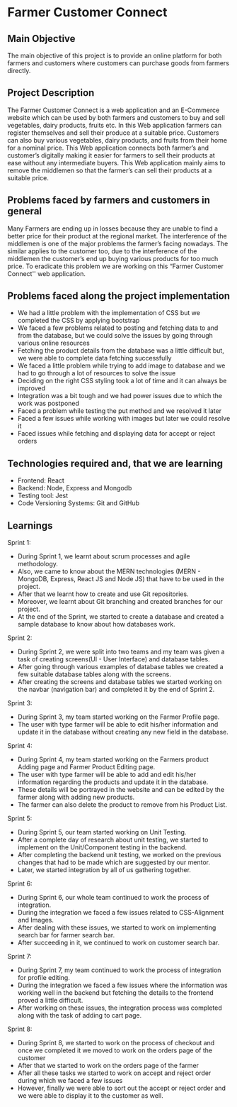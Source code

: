 # Farmer Customer Connect
## Main Objective
The main objective of this project is to provide an online platform for both farmers and customers where customers can purchase goods from farmers directly.

## Project Description
The Farmer Customer Connect is a web application and an E-Commerce website which can be used by both farmers and customers to buy and sell vegetables, dairy products, fruits etc. In this Web application farmers can register themselves and sell their produce at a suitable price. Customers can also buy various vegetables, dairy products, and fruits from their home for a nominal price. This Web application connects both farmer’s and customer’s digitally making it easier for farmers to sell their products at ease without any intermediate buyers. This Web application mainly aims to remove the middlemen so that the farmer’s can sell their products at a suitable price.

## Problems faced by farmers and customers in general
Many Farmers are ending up in losses because they are unable to find a better price for their product at the regional market. The interference of the middlemen is one of the major problems the farmer’s facing nowadays. The similar applies to the customer too, due to the interference of the middlemen the customer’s end up buying various products for too much price. To eradicate this problem we are working on this “Farmer Customer Connect'' web application.


## Problems faced along the project implementation
* We had a little problem with the implementation of CSS but we completed the CSS by applying bootstrap
* We faced a few problems related to posting and fetching data to and from the database, but we could solve the issues by going through various online resources
* Fetching the product details from the database was a little difficult but, we were able to complete data fetching successfully
* We faced a little problem while trying to add image to database and we had to go through a lot of resources to solve the issue
* Deciding on the right CSS styling took a lot of time and it can always be improved
* Integration was a bit tough and we had power issues due to which the work was postponed
* Faced a problem while testing the put method and we resolved it later
* Faced a few issues while working with images but later we could resolve it
* Faced issues while fetching and displaying data for accept or reject orders

## Technologies required and, that we are learning
* Frontend:
React
* Backend:
Node, Express and Mongodb
* Testing tool:
Jest
* Code Versioning Systems:
Git and GitHub

## Learnings
Sprint 1:
* During Sprint 1, we learnt about scrum processes and agile methodology. 
* Also, we came to know about the MERN technologies (MERN - MongoDB, Express, React JS and Node JS) that have to be used in the project. 
* After that we learnt how to create and use Git repositories. 
* Moreover, we learnt about Git branching and created branches for our project. 
* At the end of the Sprint, we started to create a database and created a sample database to know about how databases work.

Sprint 2:
* During Sprint 2, we were split into two teams and my team was given a task of creating screens(UI - User Interface) and database tables. 
* After going through various examples of database tables we created a few suitable database tables along with the screens. 
* After creating the screens and database tables we started working on the navbar (navigation bar) and completed it by the end of Sprint 2.

Sprint 3:
* During Sprint 3, my team started working on the Farmer Profile page. 
* The user with type farmer will be able to edit his/her information and update it in the database without creating any new field in the database. 

Sprint 4:
* During Sprint 4, my team started working on the Farmers product Adding page and Farmer Product Editing page.
* The user with type farmer will be able to add and edit his/her information regarding the products and update it in the database. 
* These details will be portrayed in the website and can be edited by the farmer along with adding new products.
* The farmer can also delete the product to remove from his Product List. 

Sprint 5:
* During Sprint 5, our team started working on Unit Testing.
* After a complete day of research about unit testing, we started to implement on the Unit/Component testing in the backend.
* After completing the backend unit testing, we worked on the previous changes that had to be made which are suggested by our mentor. 
* Later, we started integration by all of us gathering together.

Sprint 6:
* During Sprint 6, our whole team continued to work the process of integration.
* During the integration we faced a few issues related to CSS-Alignment and Images.
* After dealing with these issues, we started to work on implementing search bar for farmer search bar.
* After succeeding in it, we continued to work on customer search bar.

Sprint 7:
* During Sprint 7, my team continued to work the process of integration for profile editing. 
* During the integration we faced a few issues where the information was working well in the backend but fetching the details to the frontend proved a little difficult. 
* After working on these issues, the integration process was completed along with the task of adding to cart page.

Sprint 8:
* During Sprint 8, we started to work on the process of checkout and once we completed it we moved to work on the orders page of the customer
* After that we started to work on the orders page of the farmer
* After all these tasks we started to work on accept and reject order during which we faced a few issues
* However, finally we were able to sort out the accept or reject order and we were able to display it to the customer as well.
